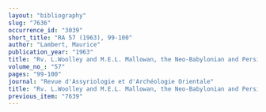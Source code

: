 ```yaml
---
layout: "bibliography"
slug: "7636"
occurrence_id: "3039"
short_title: "RA 57 (1963), 99-100"
author: "Lambert, Maurice"
publication_year: "1963"
title: "Rv. L.Woolley and M.E.L. Mallowan, the Neo-Babylonian and Persian Periods (= UE IX)"
volume_no_: "57"
pages: "99-100"
journal: "Revue d'Assyriologie et d'Archéologie Orientale"
title: "Rv. L.Woolley and M.E.L. Mallowan, the Neo-Babylonian and Persian Periods (= UE IX)"
previous_item: "7639"
---
```

